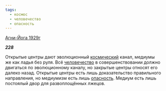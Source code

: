 ```yaml
---
tags:
  - космос
  - человечество
  - опасность
---
```

[Агни-Йога 1929г](https://127.0.0.1:4002/agni/1929)

___228___

Открытые центры дают эволюционный [космический](../../../tags/#космос) канал, медиумы же как ладья без руля. Всё [человечество](../../../tags/#человечество) в совершенствовании должно двигаться по эволюционному каналу, но закрытые центры относят его далеко назад. Открытые центры есть лишь доказательство правильного направления, но медиумизм есть лишь [опасность](../../../tags/#опасность). Медиум есть лишь постоялый двор для развоплощённых лжецов.